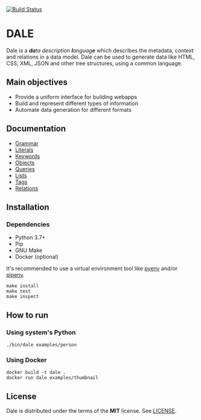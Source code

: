 [![Build Status](https://travis-ci.org/hacktoon/dale.svg?branch=master)](https://travis-ci.org/hacktoon/dale)

# DALE

Dale is a _**da**ta description **l**anguag**e**_ which describes the metadata, context and relations in a data model. Dale can be used to generate data like HTML, CSS, XML, JSON and other tree structures, using a common language.


## Main objectives
 * Provide a uniform interface for building webapps
 * Build and represent different types of information
 * Automate data generation for different formats


## Documentation

 * [Grammar](docs/grammar.md)
 * [Literals](docs/literals.md)
 * [Keywords](docs/keywords.md)
 * [Objects](docs/objects.md)
 * [Queries](docs/queries.md)
 * [Lists](docs/lists.md)
 * [Tags](docs/tags.md)
 * [Relations](docs/relations.md)


## Installation

### Dependencies

 * Python 3.7+
 * Pip
 * GNU Make
 * Docker (optional)

It's recommended to use a virtual environment tool like [pyenv](https://github.com/pyenv/pyenv) and/or [pipenv](https://github.com/pypa/pipenv).

```
make install
make test
make inspect
```

## How to run

### Using system's Python

```
./bin/dale examples/person
```

### Using Docker

```
docker build -t dale .
docker run dale examples/thumbnail
```


## License

Dale is distributed under the terms of the **MIT** license. See [LICENSE](LICENSE.md).
